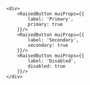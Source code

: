     <div>
        <RaisedButton muiProps={{
            label: 'Primary', 
            primary: true
        }}/>
        <RaisedButton muiProps={{
            label: 'Secondary', 
            secondary: true
        }}/>
        <RaisedButton muiProps={{
            label: 'Disabled', 
            disabled: true
        }}/>
    </div>
